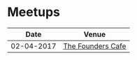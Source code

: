 # Meetups
|Date|Venue|
|-----|-----|
|02-04-2017| [The Founders Cafe](https://github.com/Team-SDIoT/SDIoT_Events/tree/master/Meetups/02-04-2017)|
